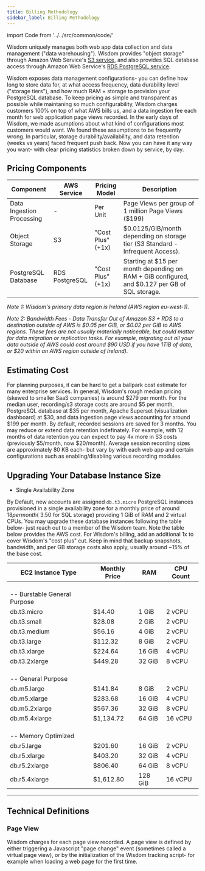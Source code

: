```yaml
---
title: Billing Methodology
sidebar_label: Billing Methodology
---
```

import Code from '../../src/common/code/'




Wisdom uniquely manages both web app data collection and data management ("data warehousing"). Wisdom provides "object storage" through Amazon Web Service's [S3 service](https://aws.amazon.com/s3/pricing/), and also provides SQL database access through Amazon Web Service's [RDS PostgreSQL service](https://aws.amazon.com/rds/postgresql/pricing/). 

Wisdom exposes data management configurations- you can define how long to store data for, at what access frequency, data durability level ("storage tiers"), and how much RAM + storage to provision your PostgreSQL database. To keep pricing as simple and transparent as possible while maintaning so much configurability, Wisdom charges customers 100% on top of what AWS bills us, and a data ingestion fee each month for web application page views recorded. In the early days of Wisdom, we made asumptions about what kind of configurations most customers would want. We found these assumptions to be frequently wrong. In particular, storage durability/availability, and data retention (weeks vs years) faced frequent push back. Now you can have it any way you want- with clear pricing statistics broken down by service, by day.


## Pricing Components

| Component                 | AWS Service    | Pricing Model      | Description                                                |
|---------------------------|----------------|--------------------|------------------------------------------------------------|
| Data Ingestion Processing | -              | Per Unit           | Page Views per group of 1 million Page Views ($199)        |
| Object Storage            | S3             | "Cost Plus" (+1x) | $0.0125/GiB/month depending on storage tier (S3 Standard - Infrequent Access). |
| PostgreSQL Database       | RDS PostgreSQL | "Cost Plus" (+1x) | Starting at $15 per month depending on RAM + GiB configured, and $0.127 per GB of SQL storage. |
_Note 1: Wisdom's primary data region is Ireland (AWS region eu-west-1)._

_Note 2: Bandwidth Fees - Data Transfer Out of Amazon S3 + RDS to a destination outside of AWS is $0.05 per GiB, or $0.02 per GiB to AWS regions. These fees are not usually materially noticeable, but could matter for data migration or replication tasks. For example, migrating out all your data outside of AWS could cost around $90 USD if you have 1TiB of data, or $20 within an AWS region outside of Ireland)._


## Estimating Cost
For planning purposes, it can be hard to get a ballpark cost estimate for many enterprise services. In general, Wisdom's rough median pricing (skewed to smaller SaaS companies) is around $279 per month. For the median user, recording/s3 storage costs are around $5 per month, PostgreSQL database at $35 per month, Apache Superset (visualization dashboard) at $30, and data ingestion page views accounting for around $199 per month. By default, recorded sessions are saved for 3 months. You may reduce or extend data retention indefinately. For example, with 12 months of data retention you can expect to pay 4x more in S3 costs (previously $5/month, now $20/month). Average session recording sizes are approximately 80 KB each- but vary by with each web app and certain configurations such as enabling/disabling various recording modules.



## Upgrading Your Database Instance Size
- Single Availability Zone


By Default, new accounts are assigned `db.t3.micro` PostgreSQL instances provisioned in a single availability zone for a monthly price of around $18 per month (~$3.50 for SQL storage) providing 1 GiB of RAM and 2 virtual CPUs. You may upgrade these database instances following the table below- just reach out to a member of the Wisdom team. Note the table below provides the AWS cost. For Wisdom's billing, add an additional 1x to cover Wisdom's "cost plus" cut. Keep in mind that backup snapshots, bandwidth, and per GB storage costs also apply, usually around ~15% of the base cost.


| EC2 Instance Type | Monthly Price | RAM | CPU Count |
|----------------|-----------|---------|----------|
| <br/> -- Burstable General Purpose | | |        |
| db.t3.micro    | $14.40    |   1 GiB |   2 vCPU |
| db.t3.small    | $28.08    |   2 GiB |   2 vCPU |
| db.t3.medium   | $56.16    |   4 GiB |   2 vCPU |
| db.t3.large    | $112.32   |   8 GiB |   2 vCPU |
| db.t3.xlarge   | $224.64   |  16 GiB |   4 vCPU |
| db.t3.2xlarge  | $449.28   |  32 GiB |   8 vCPU |
| <br/> -- General Purpose | |         |          |
| db.m5.large    | $141.84   |   8 GiB |   2 vCPU |
| db.m5.xlarge   | $283.68   |  16 GiB |   4 vCPU |
| db.m5.2xlarge  | $567.36   |  32 GiB |   8 vCPU |
| db.m5.4xlarge  | $1,134.72 |  64 GiB |  16 vCPU |
| <br/> -- Memory Optimized ||         |          |
| db.r5.large    | $201.60   |  16 GiB |   2 vCPU |
| db.r5.xlarge   | $403.20   |  32 GiB |   4 vCPU |
| db.r5.2xlarge  | $806.40   |  64 GiB |   8 vCPU |
| db.r5.4xlarge  | $1,612.80 | 128 GiB |  16 vCPU |


---

## Technical Definitions


### Page View
Wisdom charges for each page view recorded. A page view is defined by either triggering a Javascript "page change" event (sometimes called a virtual page view), or by the initialization of the Wisdom tracking script- for example when loading a web page for the first time.
